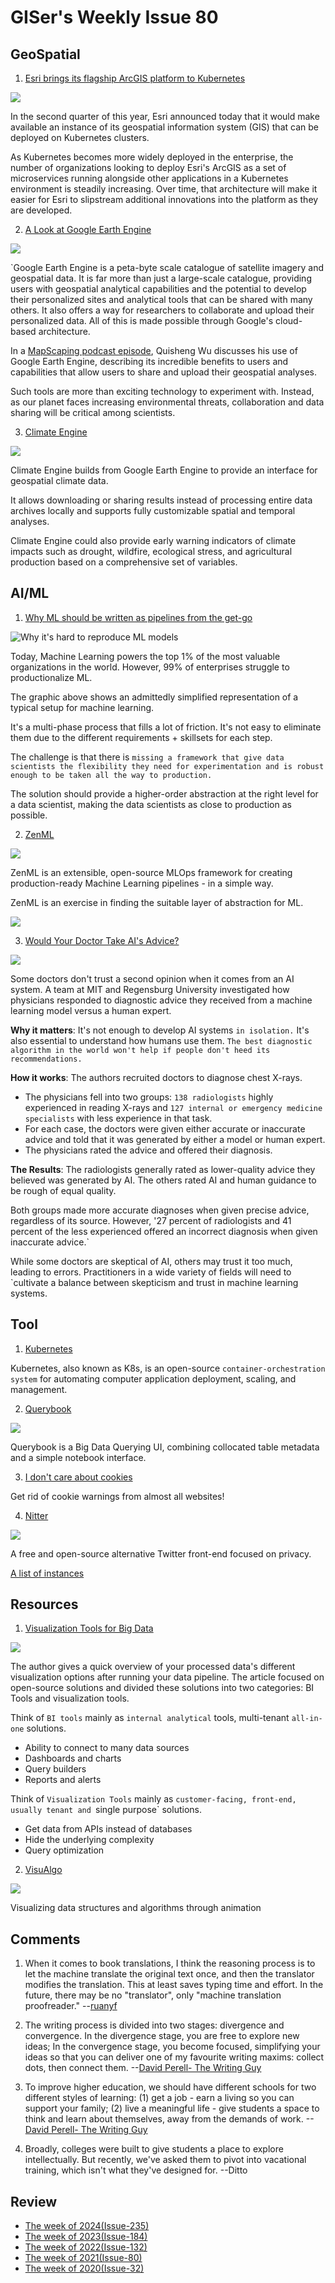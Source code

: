 # GISer's Weekly Issue 80

## GeoSpatial

1. [Esri brings its flagship ArcGIS platform to Kubernetes](https://techcrunch.com/2021/04/06/esri-brings-its-flagship-arcgis-platform-to-kubernetes/)

![](https://techcrunch.com/wp-content/uploads/2021/04/smoke_forecast-1.jpg?w=1390&crop=1)

In the second quarter of this year, Esri announced today that it would make available an instance of its geospatial information system (GIS) that can be deployed on Kubernetes clusters.

As Kubernetes becomes more widely deployed in the enterprise, the number of organizations looking to deploy Esri's ArcGIS as a set of microservices running alongside other applications in a Kubernetes environment is steadily increasing. Over time, that architecture will make it easier for Esri to slipstream additional innovations into the platform as they are developed.

2. [A Look at Google Earth Engine](https://www.gislounge.com/a-look-at-google-earth-engine/)

![](https://external-content.duckduckgo.com/iu/?u=https%3A%2F%2Fd33wubrfki0l68.cloudfront.net%2F6a87bdfef8342238d7b3f8e6efd3517574834b7c%2Fb0517%2Fimg%2Fgee_images%2Fgeelayout.png&f=1&nofb=1)

`Google Earth Engine is a peta-byte scale catalogue of satellite imagery and geospatial data. It is far more than just a large-scale catalogue, providing users with geospatial analytical capabilities and the potential to develop their personalized sites and analytical tools that can be shared with many others. It also offers a way for researchers to collaborate and upload their personalized data. All of this is made possible through Google's cloud-based architecture.

In a [MapScaping podcast episode](https://mapscaping.com/blogs/the-mapscaping-podcast/introducing-google-earth-engine), Quisheng Wu discusses his use of Google Earth Engine, describing its incredible benefits to users and capabilities that allow users to share and upload their geospatial analyses.

Such tools are more than exciting technology to experiment with. Instead, as our planet faces increasing environmental threats, collaboration and data sharing will be critical among scientists.

3. [Climate Engine](https://climateengine.org/)

![](https://cdn.shortpixel.ai/client2/q_lossy,ret_img,w_1000/https://www.gislounge.com/wp-content/uploads/2019/08/modis-climate-engine.png)

Climate Engine builds from Google Earth Engine to provide an interface for geospatial climate data.

It allows downloading or sharing results instead of processing entire data archives locally and supports fully customizable spatial and temporal analyses.

Climate Engine could also provide early warning indicators of climate impacts such as drought, wildfire, ecological stress, and agricultural production based on a comprehensive set of variables.

## AI/ML

1. [Why ML should be written as pipelines from the get-go](https://towardsdatascience.com/why-ml-should-be-written-as-pipelines-from-the-get-go-b2d95003f998)

![Why it's hard to reproduce ML models](https://miro.medium.com/max/700/1*0lWL-rCF5yQnwsWJrlWgGQ.png)

Today, Machine Learning powers the top 1% of the most valuable organizations in the world. However, 99% of enterprises struggle to productionalize ML.

The graphic above shows an admittedly simplified representation of a typical setup for machine learning.

It's a multi-phase process that fills a lot of friction. It's not easy to eliminate them due to the different requirements + skillsets for each step.

The challenge is that there is `missing a framework that give data scientists the flexibility they need for experimentation and is robust enough to be taken all the way to production.`

The solution should provide a higher-order abstraction at the right level for a data scientist, making the data scientists as close to production as possible.

2. [ZenML](https://github.com/maiot-io/zenml)

![](https://ph-files.imgix.net/150c66b8-2f23-47ac-ad77-6d597078f442.png?auto=format&auto=compress&codec=mozjpeg&cs=strip&w=635&h=380&fit=max)

ZenML is an extensible, open-source MLOps framework for creating production-ready Machine Learning pipelines - in a simple way.

ZenML is an exercise in finding the suitable layer of abstraction for ML.

![](https://miro.medium.com/max/700/0*NGiwUYBznCQXQw1g)

3. [Would Your Doctor Take AI's Advice?](https://www.deeplearning.ai/the-batch/issue-86/)

![](https://media.springernature.com/lw685/springer-static/image/art%3A10.1038%2Fs41746-021-00385-9/MediaObjects/41746_2021_385_Fig1_HTML.png?as=webp)

Some doctors don't trust a second opinion when it comes from an AI system. A team at MIT and Regensburg University investigated how physicians responded to diagnostic advice they received from a machine learning model versus a human expert.

**Why it matters**: It's not enough to develop AI systems `in isolation.` It's also essential to understand how humans use them. `The best diagnostic algorithm in the world won't help if people don't heed its recommendations.`

**How it works**: The authors recruited doctors to diagnose chest X-rays.

- The physicians fell into two groups: `138 radiologists` highly experienced in reading X-rays and `127 internal or emergency medicine specialists` with less experience in that task.
- For each case, the doctors were given either accurate or inaccurate advice and told that it was generated by either a model or human expert.
- The physicians rated the advice and offered their diagnosis.

**The Results**: The radiologists generally rated as lower-quality advice they believed was generated by AI. The others rated AI and human guidance to be rough of equal quality.

Both groups made more accurate diagnoses when given precise advice, regardless of its source. However, '27 percent of radiologists and 41 percent of the less experienced offered an incorrect diagnosis when given inaccurate advice.`

While some doctors are skeptical of AI, others may trust it too much, leading to errors. Practitioners in a wide variety of fields will need to `cultivate a balance between skepticism and trust in machine learning systems.

## Tool

1. [Kubernetes](https://github.com/kubernetes/kubernetes)

Kubernetes, also known as K8s, is an open-source `container-orchestration system` for automating computer application deployment, scaling, and management.

2. [Querybook](https://github.com/pinterest/querybook)

![](https://github.com/pinterest/querybook/raw/master/docs_website/static/img/key_features/editor.gif)

Querybook is a Big Data Querying UI, combining collocated table metadata and a simple notebook interface.

3. [I don't care about cookies](https://www.i-dont-care-about-cookies.eu/)

Get rid of cookie warnings from almost all websites!

4. [Nitter](https://github.com/zedeus/nitter)

![](https://github.com/zedeus/nitter/raw/master/screenshot.png)

A free and open-source alternative Twitter front-end focused on privacy.

[A list of instances](https://github.com/zedeus/nitter/wiki/Instances)

## Resources

1. [Visualization Tools for Big Data](https://itnext.io/visualization-tools-for-big-data-c3361241a67e)

![](https://miro.medium.com/max/700/1*hClIQ6PGhl9OVwNtO95Yug.png)

The author gives a quick overview of your processed data's different visualization options after running your data pipeline. The article focused on open-source solutions and divided these solutions into two categories: BI Tools and visualization tools.

Think of `BI tools` mainly as `internal analytical` tools, multi-tenant `all-in-one` solutions.

- Ability to connect to many data sources
- Dashboards and charts
- Query builders
- Reports and alerts

Think of `Visualization Tools` mainly as `customer-facing, front-end, usually tenant and `single purpose` solutions.

- Get data from APIs instead of databases
- Hide the underlying complexity
- Query optimization

2. [VisuAlgo](https://visualgo.net/en)

![](https://camo.githubusercontent.com/116af71d246dc9ceabfef3d995df076522d4487ea0587ffcd8caa03ec26728de/68747470733a2f2f63646e2e6265656b6b612e636f6d2f626c6f67696d672f61737365742f3230323130342f6267323032313034303330322e6a7067)

Visualizing data structures and algorithms through animation

## Comments

1. When it comes to book translations, I think the reasoning process is to let the machine translate the original text once, and then the translator modifies the translation. This at least saves typing time and effort. In the future, there may be no "translator", only "machine translation proofreader."
   --[ruanyf](https://github.com/ruanyf/weekly/blob/master/docs/issue-153.md)

2. The writing process is divided into two stages: divergence and convergence. In the divergence stage, you are free to explore new ideas; In the convergence stage, you become focused, simplifying your ideas so that you can deliver one of my favourite writing maxims: collect dots, then connect them.
   --[David Perell- The Writing Guy](https://perell.com/)

3. To improve higher education, we should have different schools for two different styles of learning: (1) get a job - earn a living so you can support your family; (2) live a meaningful life - give students a space to think and learn about themselves, away from the demands of work.
   --[David Perell- The Writing Guy](https://twitter.com/david_perell/status/1376378046752653313)

4. Broadly, colleges were built to give students a place to explore intellectually. But recently, we've asked them to pivot into vacational training, which isn't what they've designed for.
   --Ditto

## Review

- [The week of 2024(Issue-235)](../2024/issue-235.md)
- [The week of 2023(Issue-184)](../2023/issue-184.md)
- [The week of 2022(Issue-132)](../2022/issue-132.md)
- [The week of 2021(Issue-80)](../2021/issue-80.md)
- [The week of 2020(Issue-32)](../2020/issue-32.md)
